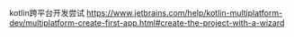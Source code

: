 kotlin跨平台开发尝试
https://www.jetbrains.com/help/kotlin-multiplatform-dev/multiplatform-create-first-app.html#create-the-project-with-a-wizard